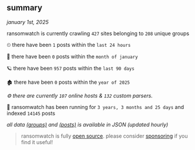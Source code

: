
## summary
_january 1st, 2025_

ransomwatch is currently crawling `427` sites belonging to `208` unique groups

⏲ there have been `1` posts within the `last 24 hours`

🦈 there have been `0` posts within the `month of january`

🪐 there have been `957` posts within the `last 90 days`

🏚 there have been `0` posts within the `year of 2025`

_⚙️ there are currently `107` online hosts & `132` custom parsers._

🦕 ransomwatch has been running for `3 years, 3 months and 25 days` and indexed `14145` posts

_all data  [(groups)](http://ransomwhat.telemetry.ltd/groups) and [(posts)](http://ransomwhat.telemetry.ltd/posts) is available in JSON (updated hourly)_

> ransomwatch is fully [open source](https://github.com/joshhighet/ransomwatch#ransomwatch--). please consider [sponsoring](https://github.com/sponsors/joshhighet) if you find it useful!
